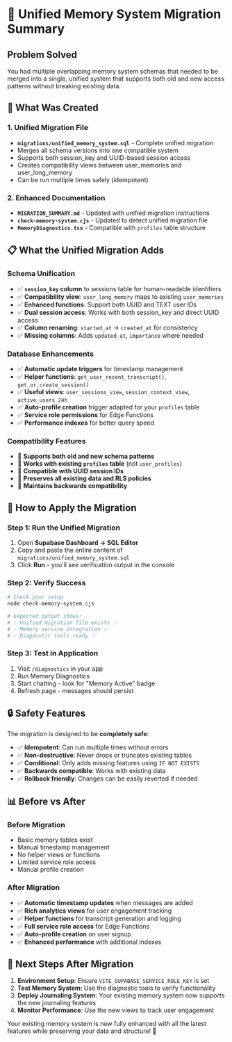 # 🔄 Unified Memory System Migration Summary

## **Problem Solved**

You had multiple overlapping memory system schemas that needed to be merged into a single, unified system that supports both old and new access patterns without breaking existing data.

## **🔧 What Was Created**

### **1. Unified Migration File**
- **`migrations/unified_memory_system.sql`** - Complete unified migration
- Merges all schema versions into one compatible system
- Supports both session_key and UUID-based session access
- Creates compatibility views between user_memories and user_long_memory
- Can be run multiple times safely (idempotent)

### **2. Enhanced Documentation**
- **`MIGRATION_SUMMARY.md`** - Updated with unified migration instructions
- **`check-memory-system.cjs`** - Updated to detect unified migration file
- **`MemoryDiagnostics.tsx`** - Compatible with `profiles` table structure

## **📋 What the Unified Migration Adds**

### **Schema Unification**
- ✅ **`session_key` column** to sessions table for human-readable identifiers
- ✅ **Compatibility view**: `user_long_memory` maps to existing `user_memories`
- ✅ **Enhanced functions**: Support both UUID and TEXT user IDs
- ✅ **Dual session access**: Works with both session_key and direct UUID access
- ✅ **Column renaming**: `started_at` → `created_at` for consistency
- ✅ **Missing columns**: Adds `updated_at`, `importance` where needed

### **Database Enhancements**
- ✅ **Automatic update triggers** for timestamp management
- ✅ **Helper functions**: `get_user_recent_transcript()`, `get_or_create_session()`
- ✅ **Useful views**: `user_sessions_view`, `session_context_view`, `active_users_24h`
- ✅ **Auto-profile creation** trigger adapted for your `profiles` table
- ✅ **Service role permissions** for Edge Functions
- ✅ **Performance indexes** for better query speed

### **Compatibility Features**
- 🔄 **Supports both old and new schema patterns**
- 🔄 **Works with existing `profiles` table** (not `user_profiles`)
- 🔄 **Compatible with UUID session IDs**
- 🔄 **Preserves all existing data and RLS policies**
- 🔄 **Maintains backwards compatibility**

## **🚀 How to Apply the Migration**

### **Step 1: Run the Unified Migration**
1. Open **Supabase Dashboard → SQL Editor**
2. Copy and paste the entire content of `migrations/unified_memory_system.sql`
3. Click **Run** - you'll see verification output in the console

### **Step 2: Verify Success**
```bash
# Check your setup
node check-memory-system.cjs

# Expected output shows:
# - Unified migration file exists ✅
# - Memory service integration ✅
# - Diagnostic tools ready ✅
```

### **Step 3: Test in Application**
1. Visit `/diagnostics` in your app
2. Run Memory Diagnostics
3. Start chatting - look for "Memory Active" badge
4. Refresh page - messages should persist

## **🔒 Safety Features**

The migration is designed to be **completely safe**:

- ✅ **Idempotent**: Can run multiple times without errors
- ✅ **Non-destructive**: Never drops or truncates existing tables
- ✅ **Conditional**: Only adds missing features using `IF NOT EXISTS`
- ✅ **Backwards compatible**: Works with existing data
- ✅ **Rollback friendly**: Changes can be easily reverted if needed

## **📊 Before vs After**

### **Before Migration**
- Basic memory tables exist
- Manual timestamp management
- No helper views or functions
- Limited service role access
- Manual profile creation

### **After Migration**
- ✅ **Automatic timestamp updates** when messages are added
- ✅ **Rich analytics views** for user engagement tracking
- ✅ **Helper functions** for transcript generation and logging
- ✅ **Full service role access** for Edge Functions
- ✅ **Auto-profile creation** on user signup
- ✅ **Enhanced performance** with additional indexes

## **🎯 Next Steps After Migration**

1. **Environment Setup**: Ensure `VITE_SUPABASE_SERVICE_ROLE_KEY` is set
2. **Test Memory System**: Use the diagnostic tools to verify functionality
3. **Deploy Journaling System**: Your existing memory system now supports the new journaling features
4. **Monitor Performance**: Use the new views to track user engagement

Your existing memory system is now fully enhanced with all the latest features while preserving your data and structure! 🚀